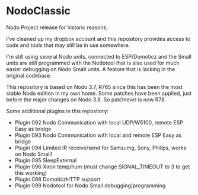 # NodoClassic

Nodo Project release for historic reasons.

I've cleaned up my dropbox account and this repository provides access to code and tools that may still be in use somewhere.

I'm still using several Nodo units, connected to ESP/Domoticz and the Small units are still programmed with the Nodotool that is also used for much easier debugging on Nodo Small units.
A feature that is lacking in the original codebase.

This repository is based on Nodo 3.7, R765 since this has been the most stable Nodo edition in my own home. Some patches have been applied, just before the major changes on Nodo 3.8.
So patchlevel is now R78.

Some additional plugins in this repository:

* Plugin 092  Nodo Communication with local UDP/W5100, remote ESP Easy as bridge
* Plugin 093  Nodo Communication with local and remote ESP Easy as bridge
* Plugin 094  Limited IR receive/send for Samsumg, Sony, Philips, works on Nodo Small!
* Plugin 095  SleepExternal
* Plugin 096  Xiron temp/hum (must change SIGNAL_TIMEOUT to 3 to get this working)
* Plugin 098  DomoticzHTTP support
* Plugin 099  Nodotool for Nodo Small debugging/programming
